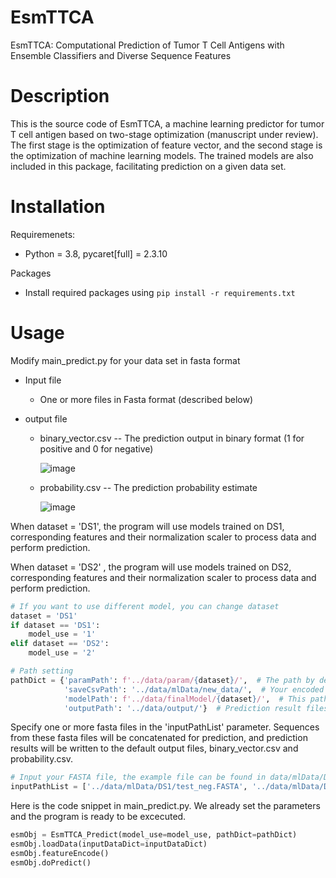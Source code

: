 # EsmTTCA
EsmTTCA: Computational Prediction of Tumor T Cell Antigens with Ensemble Classifiers and Diverse Sequence Features 

# Description
This is the source code of EsmTTCA, a machine learning predictor for tumor T cell antigen based on two-stage optimization (manuscript under review). The first stage is the optimization of feature vector, and the second stage is the optimization of machine learning models. The trained models are also included in this package, facilitating prediction on a given data set.

# Installation
Requiremenets:
* Python = 3.8, pycaret[full] = 2.3.10

Packages
* Install required packages using `pip install -r requirements.txt`

# Usage
Modify main_predict.py for your data set in fasta format
* Input file
  * One or more files in Fasta format (described below)
  
* output file
  * binary_vector.csv -- The prediction output in binary format (1 for positive and 0 for negative)
    
    ![image](https://github.com/YnnJ456/EsmTTCA/assets/95170485/89e9b8ac-c49a-465d-8119-069b7852807a)

  * probability.csv -- The prediction probability estimate
    
    ![image](https://github.com/YnnJ456/EsmTTCA/assets/95170485/c03deada-58cc-4c1f-814f-301f9362fa21)

When dataset = 'DS1', the program will use models trained on DS1, corresponding features and their normalization scaler to process data and perform prediction.

When dataset = 'DS2' , the program will use models trained on DS2, corresponding features and their normalization scaler to process data and perform prediction.
```py
# If you want to use different model, you can change dataset
dataset = 'DS1'
if dataset == 'DS1':
    model_use = '1'
elif dataset == 'DS2':
    model_use = '2'
```

```py
# Path setting
pathDict = {'paramPath': f'../data/param/{dataset}/',  # The path by default consists of featureTypeDict.pkl and robust.pkl
            'saveCsvPath': '../data/mlData/new_data/',  # Your encoded data will be automatically saved in this path
            'modelPath': f'../data/finalModel/{dataset}/',  # This path by default consists of ML models of catboost, et, and gbc
            'outputPath': '../data/output/'}  # Prediction result files will be saved in the path
```


Specify one or more fasta files in the 'inputPathList' parameter. Sequences from these fasta files will be concatenated for prediction, and prediction results will be written to the default output files, binary_vector.csv and probability.csv.

```py
# Input your FASTA file, the example file can be found in data/mlData/DS1/test_neg.FASTA
inputPathList = ['../data/mlData/DS1/test_neg.FASTA', '../data/mlData/DS1/test_pos.FASTA']
```



Here is the code snippet in main_predict.py. We already set the parameters and the program is ready to be excecuted.

```py
esmObj = EsmTTCA_Predict(model_use=model_use, pathDict=pathDict)
esmObj.loadData(inputDataDict=inputDataDict)
esmObj.featureEncode()
esmObj.doPredict()
```
